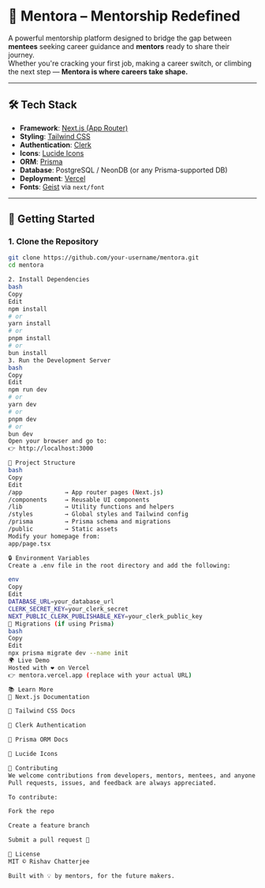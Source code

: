 # 🚀 Mentora – Mentorship Redefined

A powerful mentorship platform designed to bridge the gap between **mentees** seeking career guidance and **mentors** ready to share their journey.  
Whether you're cracking your first job, making a career switch, or climbing the next step — **Mentora is where careers take shape.**

---

## 🛠️ Tech Stack

- **Framework**: [Next.js (App Router)](https://nextjs.org)
- **Styling**: [Tailwind CSS](https://tailwindcss.com)
- **Authentication**: [Clerk](https://clerk.dev)
- **Icons**: [Lucide Icons](https://lucide.dev)
- **ORM**: [Prisma](https://www.prisma.io)
- **Database**: PostgreSQL / NeonDB (or any Prisma-supported DB)
- **Deployment**: [Vercel](https://vercel.com)
- **Fonts**: [Geist](https://vercel.com/font) via `next/font`

---

## 🔧 Getting Started

### 1. Clone the Repository

```bash
git clone https://github.com/your-username/mentora.git
cd mentora

2. Install Dependencies
bash
Copy
Edit
npm install
# or
yarn install
# or
pnpm install
# or
bun install
3. Run the Development Server
bash
Copy
Edit
npm run dev
# or
yarn dev
# or
pnpm dev
# or
bun dev
Open your browser and go to:
👉 http://localhost:3000

📁 Project Structure
bash
Copy
Edit
/app            → App router pages (Next.js)
/components     → Reusable UI components
/lib            → Utility functions and helpers
/styles         → Global styles and Tailwind config
/prisma         → Prisma schema and migrations
/public         → Static assets
Modify your homepage from:
app/page.tsx

🔒 Environment Variables
Create a .env file in the root directory and add the following:

env
Copy
Edit
DATABASE_URL=your_database_url
CLERK_SECRET_KEY=your_clerk_secret
NEXT_PUBLIC_CLERK_PUBLISHABLE_KEY=your_clerk_public_key
🧪 Migrations (if using Prisma)
bash
Copy
Edit
npx prisma migrate dev --name init
🌍 Live Demo
Hosted with ❤️ on Vercel
👉 mentora.vercel.app (replace with your actual URL)

📚 Learn More
📘 Next.js Documentation

🎨 Tailwind CSS Docs

🔐 Clerk Authentication

🧠 Prisma ORM Docs

🎯 Lucide Icons

🙌 Contributing
We welcome contributions from developers, mentors, mentees, and anyone passionate about creating better access to career guidance.
Pull requests, issues, and feedback are always appreciated.

To contribute:

Fork the repo

Create a feature branch

Submit a pull request 🚀

🧾 License
MIT © Rishav Chatterjee

Built with 💡 by mentors, for the future makers.